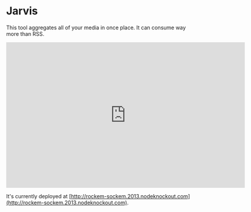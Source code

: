 # Jarvis

This tool aggregates all of your media in once place.
It can consume way more than RSS.

<iframe width="640" height="390" src="http://www.youtube.com/embed/M42Qi8OxDpw" frameborder="0"></iframe>

It's currently deployed at [http://rockem-sockem.2013.nodeknockout.com](http://rockem-sockem.2013.nodeknockout.com).

